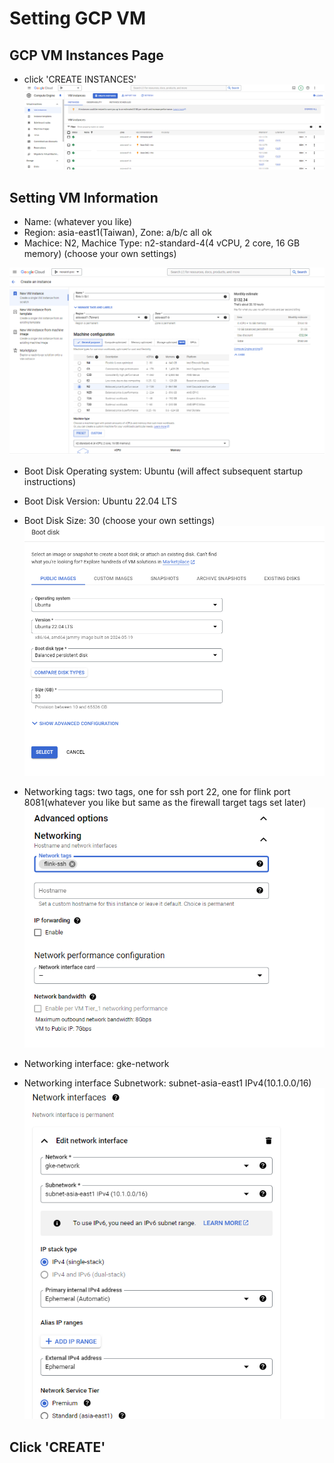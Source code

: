 # Setting GCP VM

## GCP VM Instances Page

- click 'CREATE INSTANCES'
![image](https://github.com/yuhexiong/deploy-flink-gcp/blob/main/image/001_vm_instances_page.png)

## Setting VM Information

- Name: (whatever you like)
- Region: asia-east1(Taiwan), Zone: a/b/c all ok
- Machice: N2, Machice Type: n2-standard-4(4 vCPU, 2 core, 16 GB memory) (choose your own settings)

![image](https://github.com/yuhexiong/deploy-flink-gcp/blob/main/image/002_create_vm_page_v2.png)

- Boot Disk Operating system: Ubuntu (will affect subsequent startup instructions)
- Boot Disk Version: Ubuntu 22.04 LTS
- Boot Disk Size: 30 (choose your own settings)
![image](https://github.com/yuhexiong/deploy-flink-gcp/blob/main/image/003_create_vm_page_boot_disk_v2.png)

- Networking tags: two tags, one for ssh port 22, one for flink port 8081(whatever you like but same as the firewall target tags set later)
![image](https://github.com/yuhexiong/deploy-flink-gcp/blob/main/image/004_create_vm_page_advenced_network_tags.png)

- Networking interface: gke-network
- Networking interface Subnetwork: subnet-asia-east1 IPv4(10.1.0.0/16)
![image](https://github.com/yuhexiong/deploy-flink-gcp/blob/main/image/005_create_vm_page_advenced_network_interfaces.png)

## Click 'CREATE'
